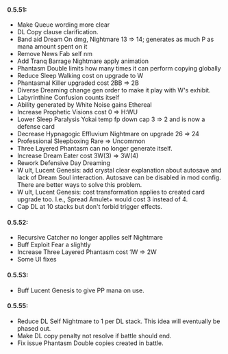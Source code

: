 #### 0.5.51:
- Make Queue wording more clear 
- DL Copy clause clarification.
- Band aid Dream On dmg, Nightmare 13 => 14; generates as much P as mana amount spent on it
- Remove News Fab self nm
- Add Tranq Barrage Nightmare apply animation
- Phantasm Double limits how many times it can perform copying globally
- Reduce Sleep Walking cost on upgrade to W
- Phantasmal Killer upgraded cost 2BB => 2B
- Diverse Dreaming change gen order to make it play with W's exhibit.
- Labyrinthine Confusion counts itself
- Ability generated by White Noise gains Ethereal
- Increase Prophetic Visions cost 0 => H:WU
- Lower Sleep Paralysis Yokai temp fp down cap 3 => 2 and is now a defense card
- Decrease Hypnagogic Effluvium Nightmare on upgrade 26 => 24
- Professional Sleepboxing Rare => Uncommon
- Three Layered Phantasm can no longer generate itself.
- Increase Dream Eater cost 3W(3) => 3W(4)
- Rework Defensive Day Dreaming
- W ult, Lucent Genesis: add crystal clear explanation about autosave and lack of Dream Soul interaction. Autosave can be disabled in mod config. There are better ways to solve this problem.
- W ult, Lucent Genesis: cost transformation applies to created card upgrade too. I.e., Spread Amulet+ would cost 3 instead of 4.
- Cap DL at 10 stacks but don't forbid trigger effects.
#### 0.5.52:
- Recursive Catcher no longer applies self Nightmare
- Buff Exploit Fear a slightly
- Increase Three Layered Phantasm cost 1W => 2W
- Some UI fixes
#### 0.5.53:
- Buff Lucent Genesis to give PP mana on use.
#### 0.5.55:
- Reduce DL Self Nightmare to 1 per DL stack. This idea will eventually be phased out.
- Make DL copy penalty not resolve if battle should end.
- Fix issue Phantasm Double copies created in battle.

